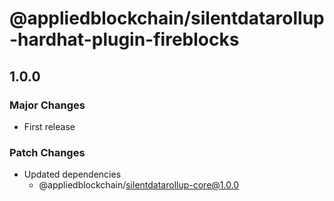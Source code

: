 # @appliedblockchain/silentdatarollup-hardhat-plugin-fireblocks

## 1.0.0

### Major Changes

- First release

### Patch Changes

- Updated dependencies
  - @appliedblockchain/silentdatarollup-core@1.0.0
